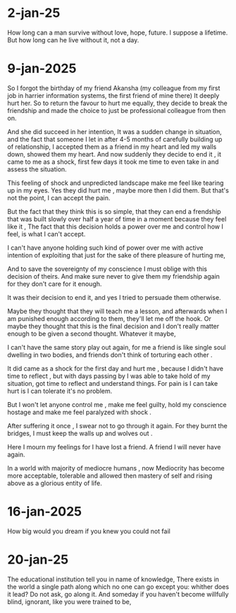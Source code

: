 
# 2-jan-25
How long can a man survive without love, hope, future. I suppose a lifetime.
But how long can he live without it, not a day.

# 9-jan-2025

So I forgot the birthday of my friend Akansha (my colleague from my first job in harrier information systems, the first friend of mine there)
It deeply hurt her.
So to return the favour to hurt me equally, they decide to break the friendship and made the choice to just be professional colleague from then on.

And she did succeed in her intention,
It was a sudden change in situation, and the fact that someone I let in after 4-5 months of carefully building up of relationship, I accepted them as a friend in my heart and led my walls down, showed them my heart.
And now suddenly they decide to end it , it came to me as a shock, first few days it took me time to even take in and assess the situation.

This feeling of shock and unpredicted landscape make me feel like tearing up in my eyes.
Yes they did hurt me , maybe more then I did them. But that's not the point, I can accept the pain.

But the fact that they think this is so simple, that they can end a frendship that was built slowly over half a year of time in a moment because they feel like it , The fact that this decision holds a power over me and control how I feel, is what I can't accept.

I can't have anyone holding such kind of power over me with active intention of exploiting that just for the sake of there pleasure of hurting me, 

And to save the sovereignty of my conscience I must oblige with this decision of theirs.
And make sure never to give them my friendship again for they don't care for it enough.

It was their decision to end it, and yes I tried to persuade them otherwise.

Maybe they thought that they will teach me a lesson, and afterwards when I am punished enough according to them, they'll let me off the hook.
Or maybe they thought that this is the final decision and I don't really matter enough to be given a second thought.
Whatever it maybe, 

I can't have the same story play out again, for me a friend is like single soul dwelling in two bodies, and friends don't think of torturing each other .

It did came as a shock for the first  day and hurt me , because I didn't have time to reflect , but with days passing by I was able to take hold of my situation, got time to reflect and understand things.
For pain is I can take hurt is I can tolerate it's no problem.

But I won't let anyone control me , make me feel guilty, hold my conscience hostage and make me feel paralyzed with shock .

After suffering it once , I swear not to go through it again.
For they burnt the bridges, I must keep the walls up and wolves out .

Here I mourn my feelings for I have lost a friend. A friend I will never have again.













In a world with majority of mediocre humans , now Mediocrity has become more acceptable, tolerable and allowed then mastery of self and rising above as a glorious entity of life.

# 16-jan-2025
How big would you dream if you knew you could not fail 

# 20-jan-25

The educational institution tell you in name of knowledge, There exists in the world a single path along which no one can go except you: whither does it lead? Do not ask, go along it.
And someday if you haven't become willfully blind, ignorant, like you were trained to be,